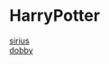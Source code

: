 # HarryPotter
[sirius](https://galliiard.github.io/HarryPotter/sirius)<br>
[dobby](https://galliiard.github.io/HarryPotter/dobby)<br>


